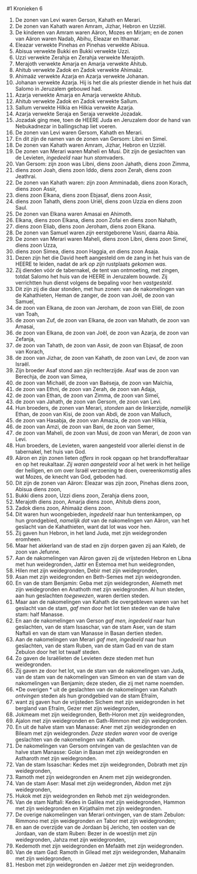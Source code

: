 #1 Kronieken 6
1. De zonen van Levi waren Gerson, Kahath en Merari.
2. De zonen van Kahath waren Amram, Jizhar, Hebron en Uzziël.
3. De kinderen van Amram waren Aäron, Mozes en Mirjam; en de zonen van Aäron waren Nadab, Abihu, Eleazar en Ithamar.
4. Eleazar verwekte Pinehas *en* Pinehas verwekte Abisua.
5. Abisua verwekte Bukki en Bukki verwekte Uzzi.
6. Uzzi verwekte Zerahja en Zerahja verwekte Merajoth.
7. Merajoth verwekte Amarja en Amarja verwekte Ahitub.
8. Ahitub verwekte Zadok en Zadok verwekte Ahimaäz.
9. Ahimaäz verwekte Azarja en Azarja verwekte Johanan.
10. Johanan verwekte Azarja. Hij is het die als priester diende in het huis dat Salomo in Jeruzalem gebouwd had.
11. Azarja verwekte Amarja en Amarja verwekte Ahitub.
12. Ahitub verwekte Zadok en Zadok verwekte Sallum.
13. Sallum verwekte Hilkia en Hilkia verwekte Azarja.
14. Azarja verwekte Seraja en Seraja verwekte Jozadak.
15. Jozadak ging mee, toen de HEERE Juda en Jeruzalem door de hand van Nebukadnezar in ballingschap liet voeren.
16. De zonen van Levi waren Gersom, Kahath en Merari.
17. En dit zijn de namen van de zonen van Gersom: Libni en Simeï.
18. De zonen van Kahath waren Amram, Jizhar, Hebron en Uzziël.
19. De zonen van Merari waren Maheli en Musi. Dit zijn de geslachten van de Levieten, *ingedeeld* naar hun *stam*vaders.
20. Van Gersom: zijn zoon was Libni, diens zoon Jahath, diens zoon Zimma,
21. diens zoon Joah, diens zoon Iddo, diens zoon Zerah, diens zoon Jeathrai.
22. De zonen van Kahath waren: zijn zoon Amminadab, diens zoon Korach, diens zoon Assir,
23. diens zoon Elkana, diens zoon Ebjasaf, diens zoon Assir,
24. diens zoon Tahath, diens zoon Uriël, diens zoon Uzzia en diens zoon Saul.
25. De zonen van Elkana waren Amasai en Ahimoth.
26. Elkana, diens zoon Elkana, diens zoon Zofai en diens zoon Nahath,
27. diens zoon Eliab, diens zoon Jeroham, diens zoon Elkana.
28. De zonen van Samuel waren *zijn* eerstgeborene Vasni, daarna Abia.
29. De zonen van Merari waren Maheli, diens zoon Libni, diens zoon Simeï, diens zoon Uzza,
30. diens zoon Simea, diens zoon Haggia, *en* diens zoon Asaja.
31. Dezen zijn het die David heeft aangesteld om de zang in het huis van de HEERE te leiden, nadat de ark *op zijn* rustplaats *gekomen was.*
32. Zij dienden vóór de tabernakel, de tent van ontmoeting, met zingen, totdat Salomo het huis van de HEERE in Jeruzalem bouwde. Zij verrichtten hun dienst volgens de bepaling voor hen *vastgesteld*.
33. Dit zijn zij die daar stonden, met hun zonen: van de nakomelingen van de Kahathieten, Heman de zanger, de zoon van Joël, de zoon van Samuel,
34. de zoon van Elkana, de zoon van Jeroham, de zoon van Eliël, de zoon van Toah,
35. de zoon van Zuf, de zoon van Elkana, de zoon van Mahath, de zoon van Amasai,
36. de zoon van Elkana, de zoon van Joël, de zoon van Azarja, de zoon van Zefanja,
37. de zoon van Tahath, de zoon van Assir, de zoon van Ebjasaf, de zoon van Korach,
38. de zoon van Jizhar, de zoon van Kahath, de zoon van Levi, de zoon van Israël.
39. Zijn broeder Asaf stond aan zijn rechterzijde. Asaf was de zoon van Berechja, de zoon van Simea,
40. de zoon van Michaël, de zoon van Baëseja, de zoon van Malchia,
41. de zoon van Ethni, de zoon van Zerah, de zoon van Adaja,
42. de zoon van Ethan, de zoon van Zimma, de zoon van Simeï,
43. de zoon van Jahath, de zoon van Gersom, de zoon van Levi.
44. Hun broeders, de zonen van Merari, *stonden* aan de linkerzijde, *namelijk* Ethan, de zoon van Kisi, de zoon van Abdi, de zoon van Malluch,
45. de zoon van Hasabja, de zoon van Amazia, de zoon van Hilkia,
46. de zoon van Amzi, de zoon van Bani, de zoon van Semer,
47. de zoon van Maheli, de zoon van Musi, de zoon van Merari, de zoon van Levi.
48. Hun broeders, de Levieten, waren aangesteld voor allerlei dienst in de tabernakel, het huis van God.
49. Aäron en zijn zonen lieten *offers* in rook opgaan op het brandofferaltaar en op het reukaltaar. *Zij waren aangesteld voor* al het werk in het heilige der heiligen, en om over Israël verzoening te doen, overeenkomstig alles wat Mozes, de knecht van God, geboden had.
50. Dit zijn de zonen van Aäron: Eleazar was zijn zoon, Pinehas diens zoon, Abisua diens zoon,
51. Bukki diens zoon, Uzzi diens zoon, Zerahja diens zoon,
52. Merajoth diens zoon, Amarja diens zoon, Ahitub diens zoon,
53. Zadok diens zoon, Ahimaäz diens zoon.
54. Dit waren hun woongebieden, *ingedeeld* naar hun tentenkampen, op hun grondgebied, *namelijk dat* van de nakomelingen van Aäron, van het geslacht van de Kahathieten, want dat lot was voor hen.
55. Zij gaven hun Hebron, in het land Juda, met zijn weidegronden eromheen.
56. Maar het akkerland van de stad en zijn dorpen gaven zij aan Kaleb, de zoon van Jefunne.
57. Aan de nakomelingen van Aäron gaven zij de vrijsteden Hebron en Libna met hun weidegronden, Jattir en Estemoa met hun weidegronden,
58. Hilen met zijn weidegronden, Debir met zijn weidegronden,
59. Asan met zijn weidegronden en Beth-Semes met zijn weidegronden.
60. En van de stam Benjamin: Geba met zijn weidegronden, Alemeth met zijn weidegronden en Anathoth met zijn weidegronden. Al hun steden, aan hun geslachten *toegewezen*, waren dertien steden.
61. Maar aan de nakomelingen van Kahath die overgebleven waren van het geslacht van de stam, *gaf men* door het lot tien steden van de halve stam: half Manasse.
62. En aan de nakomelingen van Gerson *gaf men, ingedeeld* naar hun geslachten, van de stam Issaschar, van de stam Aser, van de stam Naftali en van de stam van Manasse in Basan dertien steden.
63. Aan de nakomelingen van Merari *gaf men, ingedeeld* naar hun geslachten, van de stam Ruben, van de stam Gad en van de stam Zebulon door het lot twaalf steden.
64. Zo gaven de Israëlieten de Levieten deze steden met hun weidegronden.
65. Zij gaven ze door het lot, van de stam van de nakomelingen van Juda, van de stam van de nakomelingen van Simeon en van de stam van de nakomelingen van Benjamin; deze steden, die zij met name noemden.
66. *De overigen * uit de geslachten van de nakomelingen van Kahath *ontvingen* steden als hun grondgebied van de stam Efraïm,
67. want zij gaven hun de vrijsteden Sichem met zijn weidegronden in het bergland van Efraïm, Gezer met zijn weidegronden,
68. Jokmeam met zijn weidegronden, Beth-Horon met zijn weidegronden,
69. Ajalon met zijn weidegronden en Gath-Rimmon met zijn weidegronden.
70. En uit de halve stam van Manasse: Aner met zijn weidegronden en Bileam met zijn weidegronden. *Deze steden waren* voor de overige geslachten van de nakomelingen van Kahath.
71. De nakomelingen van Gersom ontvingen van de geslachten van de halve stam Manasse: Golan in Basan met zijn weidegronden en Astharoth met zijn weidegronden.
72. Van de stam Issaschar: Kedes met zijn weidegronden, Dobrath met zijn weidegronden,
73. Ramoth met zijn weidegronden en Anem met zijn weidegronden.
74. Van de stam Aser: Masal met zijn weidegronden, Abdon met zijn weidegronden,
75. Hukok met zijn weidegronden en Rehob met zijn weidegronden.
76. Van de stam Naftali: Kedes in Galilea met zijn weidegronden, Hammon met zijn weidegronden en Kirjathaïm met zijn weidegronden.
77. De overige nakomelingen van Merari ontvingen, van de stam Zebulon: Rimmono met zijn weidegronden *en* Tabor met zijn weidegronden;
78. en aan de overzijde van de Jordaan bij Jericho, ten oosten van de Jordaan, van de stam Ruben: Bezer in de woestijn met zijn weidegronden, Jahza met zijn weidegronden,
79. Kedemoth met zijn weidegronden en Mefaäth met zijn weidegronden.
80. Van de stam Gad: Ramoth in Gilead met zijn weidegronden, Mahanaïm met zijn weidegronden,
81. Hesbon met zijn weidegronden en Jaëzer met zijn weidegronden.
